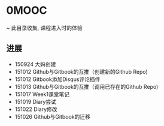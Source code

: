 # 0MOOC
~ 此目录收集, 课程进入时的体验

## 进展

- 150924 大妈创建
- 151012 Github与Gitbook的互推（创建新的Github Repo)
- 151012 Gitbook添加Disqus评论插件
- 151013 Github与Gitbook的互推（调用已存在的Github Repo)
- 151017 Week1课堂笔记
- 151019 Diary尝试
- 151022 Diary修改
- 151026 Github与Gitbook的迁移